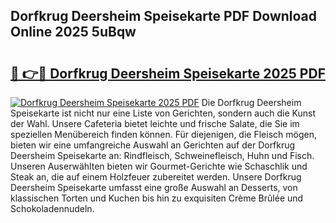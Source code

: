 ## Dorfkrug Deersheim Speisekarte PDF Download Online 2025 5uBqw

# <h2><a href="http://gccqsz.nevu.top/?p=Dorfkrug+Deersheim+Speisekarte">🔗 👉🔴 Dorfkrug Deersheim Speisekarte 2025 PDF</a></h2>

[![Dorfkrug Deersheim Speisekarte 2025 PDF](https://i.imgur.com/dBaPXMq.png)](http://gccqsz.nevu.top/?p=Dorfkrug+Deersheim+Speisekarte)
Die Dorfkrug Deersheim Speisekarte ist nicht nur eine Liste von Gerichten, sondern auch die Kunst der Wahl. Unsere Cafeteria bietet leichte und frische Salate, die Sie im speziellen Menübereich finden können. Für diejenigen, die Fleisch mögen, bieten wir eine umfangreiche Auswahl an Gerichten auf der Dorfkrug Deersheim Speisekarte an: Rindfleisch, Schweinefleisch, Huhn und Fisch. Unseren Auserwählten bieten wir Gourmet-Gerichte wie Schaschlik und Steak an, die auf einem Holzfeuer zubereitet werden. Unsere Dorfkrug Deersheim Speisekarte umfasst eine große Auswahl an Desserts, von klassischen Torten und Kuchen bis hin zu exquisiten Crème Brûlée und Schokoladennudeln.
